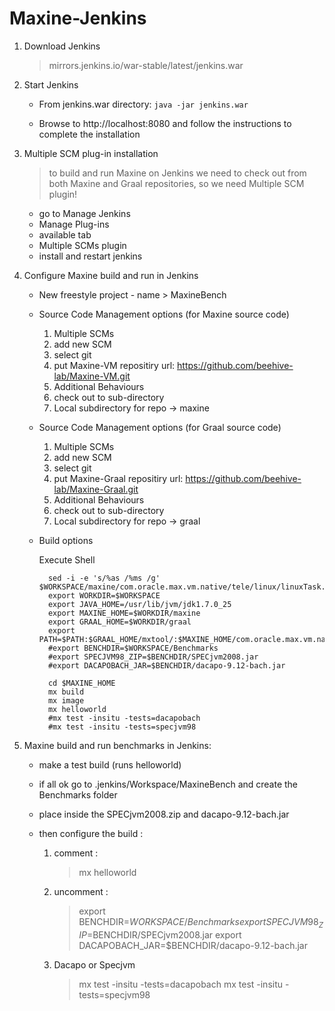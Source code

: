 # Maxine-Jenkins

1. Download Jenkins
	
	> mirrors.jenkins.io/war-stable/latest/jenkins.war

2. Start Jenkins
	
	* From jenkins.war directory: `java -jar jenkins.war`
	
	* Browse to http://localhost:8080 and follow the instructions to complete the installation

3. Multiple SCM plug-in installation
	
	> to build and run Maxine on Jenkins we need to check out from both Maxine and Graal repositories, so we need Multiple SCM plugin!
	
	* go to Manage Jenkins
	* Manage Plug-ins
	* available tab
	* Multiple SCMs plugin
	* install and restart jenkins

4. Configure Maxine build and run in Jenkins
	
	* New freestyle project - name > MaxineBench

	* Source Code Management options (for Maxine source code)
		
		1. Multiple SCMs
		2. add new SCM
		3. select git
		4. put Maxine-VM repositiry url: https://github.com/beehive-lab/Maxine-VM.git
		5. Additional Behaviours 
		6. check out to sub-directory 
		7. Local subdirectory for repo -> maxine
	
	* Source Code Management options (for Graal source code)
		
		1. Multiple SCMs
		2. add new SCM
		3. select git
		4. put Maxine-Graal repositiry url: https://github.com/beehive-lab/Maxine-Graal.git
		5. Additional Behaviours 
		6. check out to sub-directory 
		7. Local subdirectory for repo -> graal	
	
	* Build options
		
		Execute Shell

			sed -i -e 's/%as /%ms /g' $WORKSPACE/maxine/com.oracle.max.vm.native/tele/linux/linuxTask.c
			export WORKDIR=$WORKSPACE
			export JAVA_HOME=/usr/lib/jvm/jdk1.7.0_25
			export MAXINE_HOME=$WORKDIR/maxine
			export GRAAL_HOME=$WORKDIR/graal
			export PATH=$PATH:$GRAAL_HOME/mxtool/:$MAXINE_HOME/com.oracle.max.vm.native/generated/linux/
			#export BENCHDIR=$WORKSPACE/Benchmarks
			#export SPECJVM98_ZIP=$BENCHDIR/SPECjvm2008.jar
			#export DACAPOBACH_JAR=$BENCHDIR/dacapo-9.12-bach.jar
		
			cd $MAXINE_HOME
			mx build
			mx image
			mx helloworld
			#mx test -insitu -tests=dacapobach
			#mx test -insitu -tests=specjvm98

5. Maxine build and run benchmarks in Jenkins:
	
	* make a test build (runs helloworld)
	
	* if all ok go to .jenkins/Workspace/MaxineBench and create the Benchmarks folder
	
	* place inside the SPECjvm2008.zip and dacapo-9.12-bach.jar
	
	* then configure the build : 	
		1. comment  : 

			> mx helloworld

		2. uncomment :	

			> export BENCHDIR=$WORKSPACE/Benchmarks
			> export SPECJVM98_ZIP=$BENCHDIR/SPECjvm2008.jar
			> export DACAPOBACH_JAR=$BENCHDIR/dacapo-9.12-bach.jar

		3. Dacapo or Specjvm
			
			> mx test -insitu -tests=dacapobach
			> mx test -insitu -tests=specjvm98
